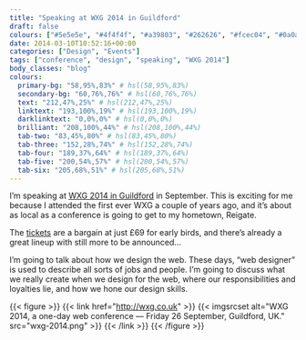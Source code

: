 ```yaml
---
title: "Speaking at WXG 2014 in Guildford"
draft: false
colours: ["#5e5e5e", "#4f4f4f", "#a39803", "#262626", "#fcec04", "#0a0a0a", "#fcec04"]
date: 2014-03-10T10:52:16+00:00
categories: ["Design", "Events"]
tags: ["conference", "design", "speaking", "WXG 2014"]
body_classes: "blog"
colours:
  primary-bg: "58,95%,83%" # hsl(58,95%,83%)
  secondary-bg: "60,76%,76%" # hsl(60,76%,76%)
  text: "212,47%,25%" # hsl(212,47%,25%)
  linktext: "193,100%,19%" # hsl(193,100%,19%)
  darklinktext: "0,0%,0%" # hsl(0,0%,0%)
  brilliant: "208,100%,44%" # hsl(208,100%,44%)
  tab-two: "83,45%,80%" # hsl(83,45%,80%)
  tab-three: "152,28%,74%" # hsl(152,28%,74%)
  tab-four: "189,37%,64%" # hsl(189,37%,64%)
  tab-five: "200,54%,57%" # hsl(200,54%,57%)
  tab-six: "205,68%,51%" # hsl(205,68%,51%)
---
```


I’m speaking at [WXG 2014 in Guildford](http://wxg.co.uk/#speakers) in September. This is exciting for me because I attended the first ever WXG a couple of years ago, and it’s about as local as a conference is going to get to my hometown, Reigate.

The [tickets](http://www.eventbrite.co.uk/e/wxg-2014-tickets-9070836115) are a bargain at just £69 for early birds, and there’s already a great lineup with still more to be announced…

I’m going to talk about how we design the web. These days, “web designer” is used to describe all sorts of jobs and people. I’m going to discuss what we really create when we design for the web, where our responsibilities and loyalties lie, and how we hone our design skills.

{{< figure >}}
  {{< link href="http://wxg.co.uk" >}}
  	{{< imgsrcset alt="WXG 2014, a one-day web conference — Friday 26 September, Guildford, UK." src="wxg-2014.png" >}}
  {{< /link >}}
{{< /figure >}}

	